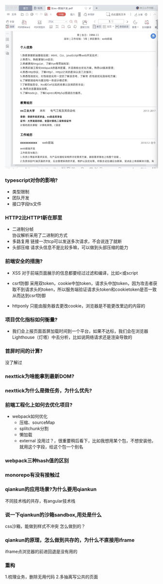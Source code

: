 



![alt text](image.png)


### typescript对你的影响?
- 类型限制
- 团队开发
- 接口字段ts文件

### HTTP2比HTTP1新在那里
- 二进制分帧  
  协议解析采用了二进制的方式
- 多路复用
链接一次tcp可以发送多次请求，不会说连了就断
- 头部压缩
请求头信息不是比较多嘛，可以做到头部压缩的能力

 ### 前端安全的措施?
- XSS
对于前端页面展示的信息都要经过过滤和编译，比如<或script

- csrf防御
采用双token，cookie中加token，请求头中加token，因为攻击者获取不到请求头的token，所以服务端验证请求头token和cookietoken是否一致
从而达到csrf防御

- httponly
只能由服务器去更改cookie，浏览器是不能更改里边的内容的

 ### 项目优化指标如何衡量?
- 我们会上报页面首屏加载时间到一个平台，如果不达标，我们会在浏览器
Lighthouse（灯塔）中去分析，比如说网络请求还是渲染导致的

 ### 首屏时间的计算?
 没了解过

 ### nexttick为啥能拿到最新DOM?

 ### nexttick为什么是微任务，为什么优先?


 ### 前端工程化上如何去优化项目?
 - webpack如何优化
   - 压缩、sourceMap
   - splitchunk分割
   - 懒加载
   - external
  没用过？，很重要稍后看下，比如我想用某个包，不想安装他，就用这个字段，给这个包一个别名

 ### webpack三种hash值的区别

 ### monorepo有没有接触过

 ### qiankun的应用场景?为什么要用qiankun
 不同技术栈的共存，有angular技术栈

 ### 说一下qiankun的沙箱sandbox,用处是什么
 css沙箱，能做到样式不冲突
 怎么做到的？

 ### qiankun的原理，怎么做到共存的，为什么不直接用iframe
iframe点浏览器的前进回退是没有用的

 ### 重构
 1.梳理业务，删除无用代码
 2.多抽离写公共的页面
 


























